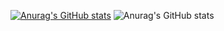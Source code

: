 [![Anurag's GitHub stats](https://github-readme-stats.vercel.app/api?username=OzodbekCoder)](https://github.com/anuraghazra/github-readme-stats)
![Anurag's GitHub stats](https://github-readme-stats.vercel.app/api?username=OzodbekCoder&hide=contribs,prs)
